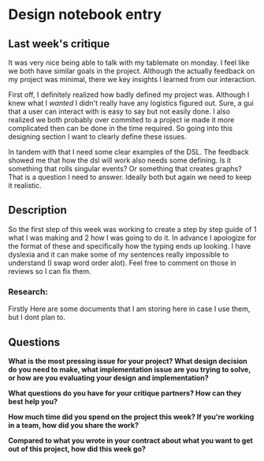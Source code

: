 # Design notebook entry

## Last week's critique

It was very nice being able to talk with my tablemate on monday. I feel like we both have similar goals in the project. Although the actually feedback on my project was minimal, there we key insights I learned from our interaction. 

First off, I definitely realized how badly defined my project was. Although I knew what I *wanted* I didn't really have any logistics figured out. Sure, a gui that a user can interact with is easy to say but not easily done. I also realized we both probably over commited to a project ie made it more complicated then can be done in the time required. So going into this designing section I want to clearly define these issues. 

In tandem with that I need some clear examples of the DSL. The feedback showed me that how the dsl will work also needs some defining. Is it something that rolls singular events? Or something that creates graphs? That is a question I need to answer. Ideally both but again we need to keep it realistic.

## Description

So the first step of this week was working to create a step by step guide of 1 what I was making and 2 how I was going to do it. In advance I apologize for the format of these and specifically how the typing ends up looking. I have dyslexia and it can make some of my sentences really impossible to understand (I swap word order alot). Feel free to comment on those in reviews so I can fix them. 

### Research: 
Firstly Here are some documents that I am storing here in case I use them, but I dont plan to. 

## Questions

**What is the most pressing issue for your project? What design decision do
you need to make, what implementation issue are you trying to solve, or how
are you evaluating your design and implementation?**

**What questions do you have for your critique partners? How can they best help
you?**

**How much time did you spend on the project this week? If you're working in a
team, how did you share the work?**

**Compared to what you wrote in your contract about what you want to get out of this
project, how did this week go?**
